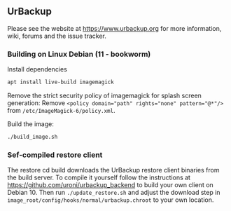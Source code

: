 ## UrBackup

Please see the website at https://www.urbackup.org for more information, wiki, forums and the issue tracker.

### Building on Linux Debian (11 - bookworm)

Install dependencies

```bash
apt install live-build imagemagick
```

Remove the strict security policy of imagemagick for splash screen generation: Remove `<policy domain="path" rights="none" pattern="@*"/>` from `/etc/ImageMagick-6/policy.xml`.

Build the image:

```bash
./build_image.sh
```

### Sef-compiled restore client

The restore cd build downloads the UrBackup restore client binaries from the build server. To compile it yourself follow the instructions at https://github.com/uroni/urbackup_backend to build your own client on Debian 10. Then run `./update_restore.sh` and adjust the download step in `image_root/config/hooks/normal/urbackup.chroot` to your own location.
